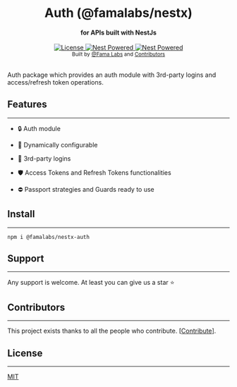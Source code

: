 <div align="center">
  <h1>Auth (@famalabs/nestx)</h1>
</div>
<div align="center">
  <strong>for APIs built with NestJs</strong>
</div>

<br />

<div align="center">
  <a href="https://github.com/famalabs/nestx/LICENSE">
    <img src="https://img.shields.io/badge/License-MIT-yellow.svg" alt="License" />
  </a>
  <a href="https://github.com/nestjs/nest">
    <img src="https://raw.githubusercontent.com/nestjsx/crud/master/img/nest-powered.svg?sanitize=true" alt="Nest Powered" />
  </a>
   <a href="https://lerna.js.org/">
    <img src="https://img.shields.io/badge/maintained%20with-lerna-cc00ff.svg" alt="Nest Powered" />
  </a>

</div>

<div align="center">
  <sub>Built by
  <a href="https://github.com/famalabs">@Fama Labs</a> and
  <a href="https://github.com/famalabs/nestx/graphs/contributors">
    Contributors
  </a>
</div>

<br />

Auth package which provides an auth module with 3rd-party logins and access/refresh token operations.

## Features
---
- :lock: Auth module

- :wrench: Dynamically configurable

- :link: 3rd-party logins

- :shield: Access Tokens and Refresh Tokens functionalities

- :no_entry: Passport strategies and Guards ready to use


## Install
---
```shell
npm i @famalabs/nestx-auth
```

## Support
---
Any support is welcome. At least you can give us a star :star:



## Contributors
---
This project exists thanks to all the people who contribute. [[Contribute](CONTRIBUTING.md)].


## License
---
[MIT](LICENSE)